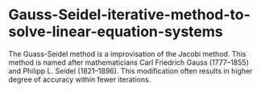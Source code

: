 # Gauss-Seidel-iterative-method-to-solve-linear-equation-systems
The Guass-Seidel method is a improvisation of the Jacobi method. This method is named after mathematicians Carl Friedrich Gauss (1777–1855) and Philipp L. Seidel (1821–1896). This modification often results in higher degree of accuracy within fewer iterations.
